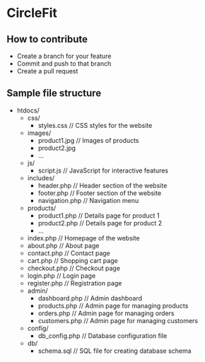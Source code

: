 # CircleFit

## How to contribute
- Create a branch for your feature
- Commit and push to that branch
- Create a pull request

## Sample file structure
- htdocs/
    - css/
        - styles.css               // CSS styles for the website
    - images/
        - product1.jpg            // Images of products
        - product2.jpg
        - ...
    - js/
        - script.js               // JavaScript for interactive features
    - includes/
        - header.php              // Header section of the website
        - footer.php              // Footer section of the website
        - navigation.php          // Navigation menu
    - products/
        - product1.php            // Details page for product 1
        - product2.php            // Details page for product 2
        - ...
    - index.php                   // Homepage of the website
    - about.php                   // About page
    - contact.php                 // Contact page
    - cart.php                    // Shopping cart page
    - checkout.php                // Checkout page
    - login.php                   // Login page
    - register.php                // Registration page
    - admin/
        - dashboard.php           // Admin dashboard
        - products.php            // Admin page for managing products
        - orders.php              // Admin page for managing orders
        - customers.php           // Admin page for managing customers
    - config/
        - db_config.php           // Database configuration file
    - db/
        - schema.sql               // SQL file for creating database schema
